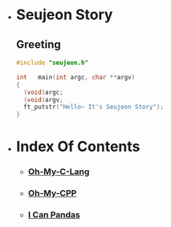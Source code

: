 - # Seujeon Story
  ## Greeting
  ```c
  #include "seujeon.h"

  int   main(int argc, char **argv)
  {
    (void)argc;
    (void)argv;
    ft_putstr("Hello~ It's Seujeon Story");
  }
  ```

- # Index Of Contents

  - ### [Oh-My-C-Lang](https://github.com/42starter/seujeon_story/tree/main/oh-my-c-lang)

  - ### [Oh-My-CPP](https://github.com/42starter/seujeon_story/tree/main/oh-my-cpp)

  - ### [I Can Pandas](https://github.com/42starter/seujeon_story/tree/main/i-can-pandas)
